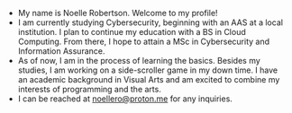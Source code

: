 - My name is Noelle Robertson. Welcome to my profile!
- I am currently studying Cybersecurity, beginning with an AAS at a local institution. I plan to continue my education with a BS in Cloud Computing. From there, I hope to attain a MSc in Cybersecurity and Information Assurance. 
- As of now, I am in the process of learning the basics. Besides my studies, I am working on a side-scroller game in my down time. I have an academic background in Visual Arts and am excited to combine my interests of programming and the arts.
- I can be reached at noellero@proton.me for any inquiries.
